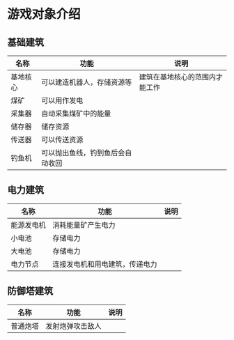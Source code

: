 # 游戏对象介绍

## 基础建筑

| 名称     | 功能                             | 说明                           |
| -------- | -------------------------------- | ------------------------------ |
| 基地核心 | 可以建造机器人，存储资源等       | 建筑在基地核心的范围内才能工作 |
| 煤矿     | 可以用作发电                     |                                |
| 采集器   | 自动采集煤矿中的能量             |                                |
| 储存器   | 储存资源                         |                                |
| 传送器   | 可以传送资源                     |                                |
| 钓鱼机   | 可以抛出鱼线，钓到鱼后会自动收回 |                                |

## 电力建筑

| 名称       | 功能                           | 说明 |
| ---------- | ------------------------------ | ---- |
| 能源发电机 | 消耗能量矿产生电力             |      |
| 小电池     | 存储电力                       |      |
| 大电池     | 存储电力                       |      |
| 电力节点   | 连接发电机和用电建筑，传递电力 |      |

## 防御塔建筑

| 名称     | 功能             | 说明 |
| -------- | ---------------- | ---- |
| 普通炮塔 | 发射炮弹攻击敌人 |      |
